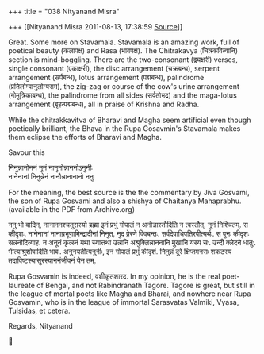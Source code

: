 +++
title = "038 Nityanand Misra"

+++
[[Nityanand Misra	2011-08-13, 17:38:59 [Source](https://groups.google.com/g/samskrita/c/7wAzezJqqEc)]]



Great. Some more on Stavamala. Stavamala is an amazing work, full of poetical beauty (कलापक्ष) and Rasa (भावपक्ष). The Chitrakavya (चित्रकवित्वानि) section is mind-boggling. There are the two-consonant (द्व्यक्षरी) verses, single consonant (एकाक्षरी), the disc arrangement (चक्रबन्ध), serpent arrangement (सर्पबन्ध), lotus arrangement (पद्मबन्ध), palindrome (प्रतिलोम्यानुलोम्यसम), the zig-zag or course of the cow's urine arrangement (गोमूत्रिकाबन्ध), the palindrome from all sides (सर्वतोभद्र) and the maga-lotus arrangement (बृहत्पद्मबन्ध), all in praise of Krishna and Radha.  
  
While the chitrakkavitva of Bharavi and Magha seem artificial even though poetically brilliant, the Bhava in the Rupa Gosavmin's Stavamala makes them eclipse the efforts of Bharavi and Magha.  
  
Savour this  
  
निनुन्नानोननं नूनं नानूनोन्नाननोऽनुनीः  
नानेनानां निनुन्नेनं नानौन्नानानानो ननु  
  
For the meaning, the best source is the the commentary by Jiva Gosvami, the son of Rupa Gosvami and also a shishya of Chaitanya Mahaprabhu. (available in the PDF from Archive.org)  
  
ननु भो वादिन्, नानाननश्चतुरास्यो ब्रह्मा इनं प्रभुं गोपालं न अनौन्नास्तौदिति न त्वस्तौत्. नूनं निश्चितम्. स कीदृशः. नानेनानां नानाप्रभूणामिन्द्रादीनां निनुत्. नुद प्रेरणे क्विबन्तः. सर्वदेवाधिपतिरपीत्यर्थः. स पुनः कीदृशः सन्ननौदित्याह. न अनूनं कृत्स्नं यथा स्यात्तथा उन्नानि अश्रुक्लिन्नाननानि मुखानि यस्य सः. उन्दी क्लेदने धातुः. भीत्याश्रुशोषादिति भावः. अनुनयतीत्यनुनीः, इनं गोपालं प्रभुं कीदृशं. निनुन्नं दूरे क्षिप्तमनसः शकटस्य तदाविष्टस्यासुरस्याननंजीवनं येन तम्.  
  
Rupa Gosvamin is indeed, वशीकृतशारद. In my opinion, he is the real poet-laureate of Bengal, and not Rabindranath Tagore. Tagore is great, but still in the league of mortal poets like Magha and Bharai, and nowhere near Rupa Gosvamin, who is in the league of immortal Sarasvatas Valmiki, Vyasa, Tulsidas, et cetera.  
  
Regards, Nityanand



